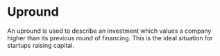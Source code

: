<!---
term: Upround
aliases: Upround, Up round, up-round
seeAlso: downround, premoney, postmoney
-->

# Upround

An upround is used to describe an investment which values a company higher than its previous round of financing.
This is the ideal situation for startups raising capital.
